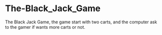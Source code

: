 # The-Black_Jack_Game
The Black Jack Game, the game start with two carts, and the computer ask to the gamer if wants more carts or not. 
